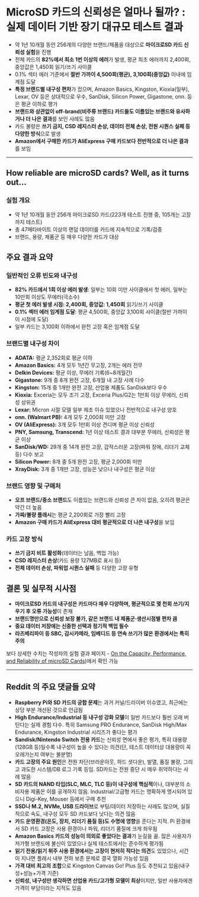 # MicroSD 카드의 신뢰성은 얼마나 될까? : 실제 데이터 기반 장기 대규모 테스트 결과


* 약 1년 10개월 동안 256개의 다양한 브랜드/제품을 대상으로 **마이크로SD 카드 신뢰성 실험**을 진행
* 전체 카드의 **82%에서 최소 1번 이상의 에러**가 발생, 평균 최초 에러까지 2,400회, 중앙값은 1,450회 읽기/쓰기 사이클
* 0.1% 섹터 에러 기준에서 **절반 가까이 4,500회(평균), 3,100회(중앙값)** 이내에 임계점 도달
* **특정 브랜드별 내구성 편차**가 컸으며, Amazon Basics, Kingston, Kioxia(일부), Lexar, OV 등은 상대적으로 우수, SanDisk, Silicon Power, Gigastone, onn. 등은 평균 이하로 평가
* **브랜드와 상관없이 off-brand(비주류 브랜드) 카드들도 이름있는 브랜드와 유사하거나 더 나은 결과**를 보인 사례도 많음
* 카드 불량은 **쓰기 금지, CSD 레지스터 손상, 데이터 전체 손상, 전원 시퀀스 실패 등 다양한 방식**으로 발생
* **Amazon에서 구매한 카드가 AliExpress 구매 카드보다 전반적으로 더 나은 결과**를 보임

---

How reliable are microSD cards? Well, as it turns out...
--------------------------------------------------------

### 실험 개요

* 약 1년 10개월 동안 256개 마이크로SD 카드(223개 테스트 진행 중, 105개는 고장까지 테스트)
* 총 47페타바이트 이상의 랜덤 데이터를 카드에 지속적으로 기록/검증
* 브랜드, 용량, 제품군 등 매우 다양한 카드가 대상

주요 결과 요약
--------

### 일반적인 오류 빈도와 내구성

* **82% 카드에서 1회 이상 에러 발생**: 일부는 10회 미만 사이클에서 첫 에러, 일부는 10만회 이상도 무에러(극소수)
* **평균 첫 에러 발생 시점: 2,400회, 중앙값: 1,450회** 읽기/쓰기 사이클
* **0.1% 섹터 에러 임계점 도달**: 평균 4,500회, 중앙값 3,100회 사이클(절반 가까이 이 시점에 도달)
* 일부 카드는 3,100회 이하에서 완전 고장 혹은 임계점 도달

### 브랜드별 내구성 차이

* **ADATA:** 평균 2,352회로 평균 이하
* **Amazon Basics:** 4개 모두 1년간 무고장, 2개는 에러 전무
* **Delkin Devices:** 평균 이상, 무에러 기록(6~8개월간)
* **Gigastone:** 9개 중 8개 완전 고장, 6개월 내 고장 사례 다수
* **Kingston:** 15개 중 1개만 완전 고장, 산업용 제품도 SanDisk보다 우수
* **Kioxia:** Exceria는 모두 조기 고장, Exceria Plus/G2는 1만회 이상 무에러, 신뢰성 상위권
* **Lexar:** Micron 시절 모델 일부 제조 이슈 있었으나 전반적으로 내구성 양호
* **onn. (Walmart PB):** 4개 모두 2,000회 미만 고장
* **OV (AliExpress):** 3개 모두 1만회 이상 견디며 평균 이상 신뢰성
* **PNY, Samsung, Transcend:** 1년 이상 테스트 결과 대부분 무에러, 신뢰성은 평균 이상
* **SanDisk/WD:** 29개 중 14개 완전 고장, 갑작스러운 고장(파워 장애, 리더기 교체 등) 다수 보고
* **Silicon Power:** 8개 중 5개 완전 고장, 평균 2,000회 미만
* **XrayDisk:** 3개 중 1개만 고장, 성능은 낮으나 내구성은 평균 이상

### 브랜드 영향 및 구매처

* **오프 브랜드/중소 브랜드**도 이름있는 브랜드와 신뢰성 큰 차이 없음, 오히려 평균은 약간 더 높음
* **가짜/불량 플래시**는 평균 2,200회로 가장 빨리 고장
* **Amazon 구매 카드가 AliExpress 대비 평균적으로 더 나은 내구성**을 보임

### 카드 고장 방식

* **쓰기 금지 비트 활성화**(데이터는 남음, 백업 가능)
* **CSD 레지스터 손상**(카드 용량 127MB로 표시 등)
* **전체 데이터 손상, 파워업 시퀀스 실패** 등 다양한 고장 유형

결론 및 실무적 시사점
------------

* **마이크로SD 카드의 내구성은 카드마다 매우 다양하며, 평균적으로 몇 천회 쓰기/지우기 후 오류 가능성**이 존재
* **브랜드명만으로 신뢰성 보장 불가, 같은 브랜드 내 제품군·생산시점별 편차 큼**
* **중요 데이터 저장에는 신중한 선택과 정기적 백업 필수**
* **라즈베리파이 등 SBC, 감시카메라, 임베디드 등 연속 쓰기가 많은 환경에서는 특히 주의**

보다 상세한 수치는 작성자의 실험 결과 페이지 - [On the Capacity, Performance, and Reliability of microSD Cards](https://www.bahjeez.com/the-great-microsd-card-survey/))에서 확인 가능

---

Reddit 의 주요 댓글들 요약
------------------

* **Raspberry Pi와 SD 카드의 궁합 문제**는 과거 커널/드라이버 이슈였고, 최근에는 상당 부분 개선된 것으로 언급됨
* **High Endurance/Industrial 등 내구성 강화 모델**이 일반 카드보다 훨씬 오래 버틴다는 실제 경험 다수. 특히 Samsung PRO Endurance, SanDisk High/Max Endurance, Kingston Industrial 시리즈가 좋다는 평가
* **Sandisk/Nintendo Switch 전용 카드**는 신뢰성 면에서 좋은 평가, 특히 대용량(128GB 등)일수록 내구성이 높을 수 있다는 의견(단, 테스트 데이터상 대용량이 꼭 오래가는지 여부는 불분명)
* **카드 고장의 주요 원인**은 전원 차단(브라운아웃, 하드 셧다운), 발열, 품질 불량, 그리고 과도한 시스템/DB 로그 기록 등임. SD카드는 전원 중단 시 매우 취약하다는 사례 많음
* **SD 카드의 NAND 타입(SLC, MLC, TLC 등)이 내구성에 핵심적**이나, 대부분의 소비자용 제품은 이를 공개하지 않음. Industrial/고급형 카드는 명확하게 명시되어 있으니 Digi-Key, Mouser 등에서 구매 추천
* **SSD나 M.2, NVMe, USB 드라이브**로 부팅/데이터 저장하는 사례도 많으며, 실질적으로 속도, 내구성 모두 SD 카드보다 낫다는 의견 많음
* **카드 운영환경(온도, 장치, 리더기 품질 등)도 수명에 영향**을 준다는 지적. Pi 환경에서 SD 카드 고장은 사용 환경이나 파워, 리더기 품질에 크게 좌우됨
* **Amazon Basics 카드의 성능이 의외로 좋았다는 결과**가 눈길을 끎. 많은 사용자가 저가형 브랜드에 불신이 있었으나 실제 테스트에서는 준수하게 평가됨
* **읽기 전용/읽기 위주 사용 환경에서는 고장이 현저히 적다는 의견**도 있었으나, 시간이 지나면 플래시 내부 전하 보존 문제로 결국 열화 가능성 있음
* **가격 대비 최고의 조합**으로 Kingston Canvas Go! Plus 등도 추천되고 있음(내구성+성능+가격 기준)
* **신뢰성, 내구성만 생각하면 산업용 카드/고가형 모델이 최상**이지만, 일반 사용자에겐 가격이 부담이라는 지적도 있음
